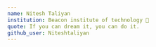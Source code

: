 ```yaml
---
name: Nitesh Taliyan 
institution: Beacon institute of technology 🚩 
quote: If you can dream it, you can do it. 
github_user: Niteshtaliyan
---
```

